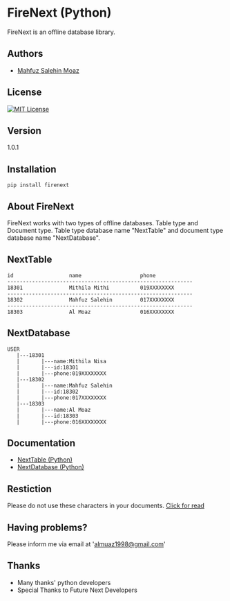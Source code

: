 # FireNext (Python)

FireNext is an offline database library.


## Authors

- [Mahfuz Salehin Moaz](https://www.github.com/almoaz)


## License
[![MIT License](https://img.shields.io/badge/License-MIT-green.svg)](https://github.com/almoaz/FireNext/blob/master/LICENSE)
    
## Version 
1.0.1

## Installation
```
pip install firenext
```

## About FireNext

FireNext works with two types of offline databases. Table type and Document type. Table type database name "NextTable" and document type database name "NextDatabase".

## NextTable

```
id                  name                   phone 
------------------------------------------------------------
18301               Mithila Mithi          019XXXXXXXX
------------------------------------------------------------
18302               Mahfuz Salehin         017XXXXXXXX
------------------------------------------------------------
18303               Al Moaz                016XXXXXXXX

```

## NextDatabase

```
USER
   |---18301
   |       |---name:Mithila Nisa
   |       |---id:18301
   |       |---phone:019XXXXXXXX
   |---18302
   |       |---name:Mahfuz Salehin
   |       |---id:18302
   |       |---phone:017XXXXXXXX
   |---18303
   |       |---name:Al Moaz
   |       |---id:18303
   |       |---phone:016XXXXXXXX

```


## Documentation

- [NextTable (Python)](https://github.com/almoaz/PyFireNext/blob/master/NextTable.md)
- [NextDatabase (Python)](https://github.com/almoaz/PyFireNext/blob/master/NextDatabase.md)



## Restiction

Please do not use these characters in your documents.
[Click for read](https://github.com/almoaz/PyFireNext/blob/master/Restriction.md)

## Having problems?

Please inform me via email at 'almuaz1998@gmail.com'


## Thanks

- Many thanks' python developers
- Special Thanks to Future Next Developers
